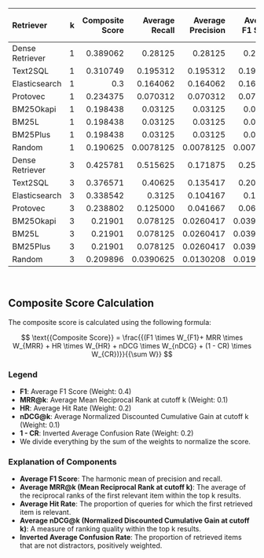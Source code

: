 | Retriever       |   k |   Composite Score |   Average Recall |   Average Precision |   Average F1 Score |   Average MRR |   Average Hit Rate |   Average nDCG |   Average Confusion Rate |
|:----------------|----:|------------------:|-----------------:|--------------------:|-------------------:|--------------:|-------------------:|---------------:|-------------------------:|
| Dense Retriever |   1 |          0.389062 |        0.28125   |           0.28125   |          0.28125   |     0.28125   |          0.28125   |      0.28125   |                0.179688  |
| Text2SQL        |   1 |          0.310749 |        0.195312  |           0.195312  |          0.195312  |     0.195312  |          0.195312  |      0.195312  |                0.227505  |
| Elasticsearch   |   1 |          0.3      |        0.164062  |           0.164062  |          0.164062  |     0.164062  |          0.164062  |      0.164062  |                0.15625   |
| Protovec        |   1 |          0.234375 |        0.070312 |           0.070312 |          0.070312 |     0.070312 |          0.070312 |      0.070312 |                0.109375 |
| BM25Okapi       |   1 |          0.198438 |        0.03125   |           0.03125   |          0.03125   |     0.03125   |          0.03125   |      0.03125   |                0.132812  |
| BM25L           |   1 |          0.198438 |        0.03125   |           0.03125   |          0.03125   |     0.03125   |          0.03125   |      0.03125   |                0.132812  |
| BM25Plus        |   1 |          0.198438 |        0.03125   |           0.03125   |          0.03125   |     0.03125   |          0.03125   |      0.03125   |                0.132812  |
| Random          |   1 |          0.190625 |        0.0078125 |           0.0078125 |          0.0078125 |     0.0078125 |          0.0078125 |      0.0078125 |                0.078125  |
| Dense Retriever |   3 |          0.425781 |        0.515625  |           0.171875  |          0.257812  |     0.386719  |          0.515625  |      0.386719  |                0.289062  |
| Text2SQL        |   3 |          0.376571 |        0.40625   |           0.135417  |          0.203125  |     0.298177  |          0.40625   |      0.298177  |                0.227821  |
| Elasticsearch   |   3 |          0.338542 |        0.3125    |           0.104167  |          0.15625   |     0.229167  |          0.3125    |      0.229167  |                0.161458  |
| Protovec        |   3 |          0.238802 |        0.125000 |           0.041667 |          0.062500 |     0.069010 |          0.125000 |      0.069010 |                0.125000 |
| BM25Okapi       |   3 |          0.21901  |        0.078125  |           0.0260417 |          0.0390625 |     0.0533854 |          0.078125  |      0.0533854 |                0.114583  |
| BM25L           |   3 |          0.21901  |        0.078125  |           0.0260417 |          0.0390625 |     0.0533854 |          0.078125  |      0.0533854 |                0.114583  |
| BM25Plus        |   3 |          0.21901  |        0.078125  |           0.0260417 |          0.0390625 |     0.0533854 |          0.078125  |      0.0533854 |                0.114583  |
| Random          |   3 |          0.209896 |        0.0390625 |           0.0130208 |          0.0195312 |     0.0208333 |          0.0390625 |      0.0208333 |                0.0494792 |
<br>

## Composite Score Calculation

The composite score is calculated using the following formula:

$$ \text{{Composite Score}} = \frac{{(F1 \times W_{F1}+ MRR \times W_{MRR} + HR \times W_{HR} + nDCG \times W_{nDCG} + (1 - CR) \times W_{CR})}}{{\sum W}} $$

### Legend

- **F1**: Average F1 Score (Weight: 0.4)
- **MRR@k**: Average Mean Reciprocal Rank at cutoff k (Weight: 0.1)
- **HR**: Average Hit Rate (Weight: 0.2)
- **nDCG@k**: Average Normalized Discounted Cumulative Gain at cutoff k
  (Weight: 0.1)
- **1 - CR**: Inverted Average Confusion Rate (Weight: 0.2)
- We divide everything by the sum of the weights to normalize the score.

### Explanation of Components

- **Average F1 Score**:
  The harmonic mean of precision and recall.
- **Average MRR@k (Mean Reciprocal Rank at cutoff k)**:
  The average of the reciprocal ranks of the first relevant item within
  the top k results.
- **Average Hit Rate**:
  The proportion of queries for which the first retrieved
  item is relevant.
- **Average nDCG@k (Normalized Discounted Cumulative Gain at cutoff k)**:
  A measure of ranking quality within the top k results.
- **Inverted Average Confusion Rate**:
  The proportion of retrieved items that are not distractors,
  positively weighted.
